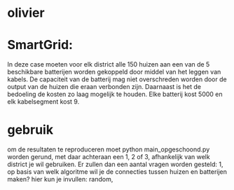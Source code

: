 # olivier

# SmartGrid:

In deze case moeten voor elk district alle 150 huizen aan een van de 5 beschikbare batterijen worden gekoppeld door middel van het leggen van kabels. De capaciteit van de batterij mag niet overschreden worden door de output van de huizen die eraan verbonden zijn. Daarnaast is het de bedoeling de kosten zo laag mogelijk te houden. Elke batterij kost 5000 en elk kabelsegment kost 9.

# gebruik
om de resultaten te reproduceren moet python main_opgeschoond.py worden gerund,
met daar achteraan een 1, 2 of 3, afhankelijk van welk district je wil gebruiken.
Er zullen dan een aantal vragen worden gesteld:
1, op basis van welk algoritme wil je de connecties tussen huizen en batterijen maken?
hier kun je invullen: random, 
